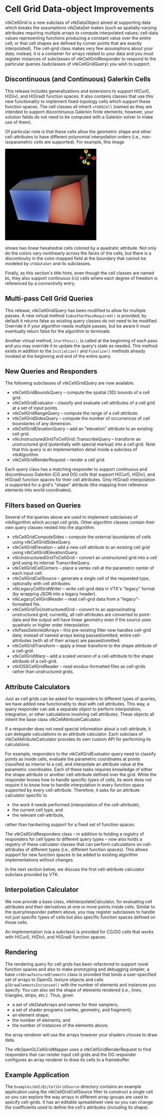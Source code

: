 # Cell Grid Data-object Improvements

vtkCellGrid is a new subclass of vtkDataObject aimed at supporting
data which breaks the assumptions vtkDataSet makes (such as
spatially-varying attributes requiring multiple arrays to compute
interpolated values;
cell-data values representing functions producing a constant value
over the entire cell;
or that cell shapes are defined by corner points that are exactly interpolated).
The cell-grid class makes very few assumptions about your data;
instead, it is a container for arrays related to your data and you
must register instances of subclasses of vtkCellGridResponder to
respond to the particular queries (subclasses of vtkCellGridQuery)
you wish to support.

## Discontinuous (and Continuous) Galerkin Cells

This release includes generalizations and extensions to support
H(Curl), H(Div), and H(Grad) function spaces.
It also contains classes that use this new functionality to
implement fixed-topology cells which support these function spaces.
The cell classes all inherit `vtkDGCell` (named as they are
intended to support discontinuous Galerkin finite elements; however,
your solution fields do not need to be computed with a Galerkin
solver to make use of them).

Of particular note is that these cells allow the geometric shape
and other cell-attributes to have different polynomial interpolation
orders (i.e., non-isoparametric cells are supported).
For example, this image

![cell-grid-non-isoparametric](../imgs/9.4/cell-grid-non-isoparametric.png)

shows two linear hexahedral cells colored by a quadratic attribute.
Not only do the colors vary nonlinearly across the faces of the cells,
but there is a discontinuity in the color-mapped field at the boundary
that cannot be modeled by `vtkDataSet` and its subclasses.

Finally, as this section's title hints, even though the cell classes
are named `DG`, they also support continuous (`CG`) cells where each
degree of freedom is referenced by a connectivity entry.

## Multi-pass Cell Grid Queries

This release, vtkCellGridQuery has been modified to allow for multiple
passes. A new virtual method `IsAnotherPassRequired()` is provided;
by default it returns false so existing query classes do not need
to be modified. Override it if your algorithm needs multiple passes,
but be aware it must eventually return false for the algorithm to
terminate.

Another virtual method, `StartPass()`, is called at the beginning
of each pass and you may override it to update the query's state
as needed. This method exists in addition to the `Initialize()`
and `Finalize()` methods already invoked at the beginning and end
of the entire query.

## New Queries and Responders

The following subclasses of vtkCellGridQuery are now available.

+ vtkCellGridBoundsQuery – compute the spatial (3D) bounds of a cell grid.
+ vtkCellGridEvaluator – classify and evaluate cell attributes of a cell grid
  at a set of input points.
+ vtkCellGridRangeQuery – compute the range of a cell attribute.
+ vtkCellGridSidesQuery – compute the number of occurrences of cell boundaries
  of any dimension.
+ vtkCellGridElevationQuery – add an "elevation" attribute to an existing cell grid.
+ vtkUnstructuredGridToCellGrid::TranscribeQuery – transform an unstructured grid
  (potentially with special markup) into a cell grid.
  Note that this query is an implementation detail inside a subclass of vtkAlgorithm.
+ vtkCellGridRenderRequest – render a cell grid.

Each query class has a matching responder to support continuous and discontinuous
Galerkin (CG and DG) cells that support H(Curl), H(Div), and H(Grad) function spaces
for their cell attributes.
Only H(Grad) interpolation is supported for a grid's "shape" attribute (the mapping from
reference elements into world coordinates).

## Filters based on Queries

Several of the queries above are used to implement
subclasses of vtkAlgorithm which accept cell grids.
Other algorithm classes contain their own query classes
nested into the algorithm.

+ vtkCellGridComputeSides – compute the external boundaries of cells using vtkCellGridSidesQuery.
+ vtkCellGridElevation – add a new cell attribute to an existing cell grid using vtkCellGridElevationQuery.
+ vtkUnstructuredGridToCellGrid – convert an unstructured grid into a cell grid using its internal TranscribeQuery.
+ vtkCellGridCellCenters – place a vertex cell at the parametric center of each input cell.
+ vtkCellGridCellSource – generate a single cell of the requested type, optionally with cell attributes.
+ vtkLegacyCellGridWriter – write cell-grid data in VTK's "legacy" format (by wrapping JSON into a legacy header).
+ vtkLegacyCellGridReader – read cell-grid data from a "legacy"-formatted file.
+ vtkCellGridToUnstructuredGrid – convert to an approximating unstructured grid;
  currently, all cell-attributes are converted to point-data and the output will have linear
  geometry even if the source uses quadratic or higher order interpolation.
+ vtkPassSelectedArrays – this pre-existing filter now handles cell-grid data;
  instead of named arrays being passed/omitted, entire cell-attributes (with all of their arrays)
  are passed/omitted.
+ vtkCellGridTransform – apply a linear transform to the shape attribute of a cell-grid.
+ vtkCellGridWarp – add a scaled version of a cell-attribute to the shape attribute of a cell-grid.
+ vtkIOSSCellGridReader – read exodus-formatted files as cell-grids rather than unstructured grids.

## Attribute Calculators

Just as cell grids can be asked for responders to different types of queries,
we have added new functionality to deal with cell attributes.
This way, a query responder can ask a separate object to perform interpolation,
integration, or other calculations involving cell attributes.
These objects all inherit the base class vtkCellAttributeCalculator.

If a responder does not need special information about a cell-attribute,
it can delegate calculations to an attribute calculator.
Each subclass of vtkCellAttributeCalculator provides its own custom
API for performing its calculations.

For example, responders to the vtkCellGridEvaluator query need to classify
points as inside cells, evaluate the parametric coordinates at points classified
as interior to a cell, and interpolate an attribute value at the parametric
coordinates.
Each of these tasks requires knowledge of either the shape attribute or another
cell-attribute defined over the grid.
While the responder knows how to handle specific types of cells,
its work does not require it to know how to handle interpolation in every function
space supported by every cell-attribute.
Therefore, it asks for an attribute calculator specific to

+ the work it needs performed (interpolation of the cell-attribute),
+ the current cell type, and
+ the relevant cell-attribute,

rather than hardwiring support for a fixed set of function spaces.

The vtkCellGridResponders class – in addition to holding a registry of responders
for cell types to different query types – now also holds a registry of these
calculator classes that can perform calculations on cell-attributes of different
types (i.e., different function spaces).
This allows support for new function spaces to be added to existing algorithm
implementations without changes.

In the next section below, we discuss the first cell-attribute calculator
subclass provided by VTK.

## Interpolation Calculator

We now provide a base class, vtkInterpolateCalculator, for evaluating cell attributes
and their derivatives at one or more points inside cells.
Similar to the query/responder pattern above, you may register subclasses to handle
not just specific types of cells but also specific function spaces defined on those
cells.

An implementation (via a subclass) is provided for CG/DG cells that works with
H(Curl), H(Div), and H(Grad) function spaces.

## Rendering

The rendering query for cell grids has been refactored to support novel function
spaces and also to make prototyping and debugging simpler;
a base `vtkDrawTexturedElements` class is provided that binds a user-specified set of
arrays to OpenGL texture objects and calls `glDrawElementsInstanced()` with the number
of elements and instances you specify. You can also set the shape of elements rendered
(i.e., lines, triangles, strips, etc.).
Thus, given

+ a set of vtkDataArrays and names for their samplers;
+ a set of shader programs (vertex, geometry, and fragment);
+ an element shape;
+ the number of elements; and
+ the number of instances of the elements above;

the array renderer will use the arrays however your shaders choose to draw data.

The vtkOpenGLCellGridMapper uses a vtkCellGridRenderRequest to find
responders that can render input cell grids and the DG responder configures an
array renderer to draw its cells to a framebuffer.

## Example Application

The `Examples/GUI/Qt/CellGridSource` directory contains an example application
using the vtkCellGridCellSource filter to construct a single cell so you can
explore the way arrays in different array-groups are used to specify cell-grids.
It has an editable spreadsheet view so you can change the coefficients used to
define the cell's attributes (including its shape).
